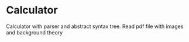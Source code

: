 # Calculator
Calculator with parser and abstract syntax tree. 
Read pdf file with images and background theory
